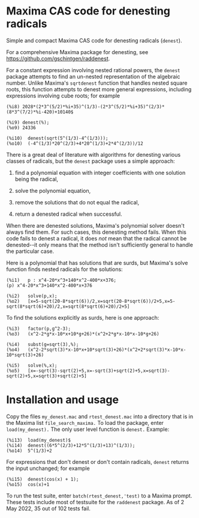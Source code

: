 # Maxima CAS code for denesting radicals

 Simple and compact Maxima CAS code for denesting radicals (`denest`). 
 
 For a comprehensive Maxima package for denesting, see https://github.com/gschintgen/raddenest. 

 For a constant expression involving nested rational powers, the `denest` package attempts to find an un-nested representation of the algebraic number. Unlike Maxima's `sqrtdenest` function that handles nested square roots, this function attempts to denest more general expressions, including expressions involving cube roots; for example
 ~~~
(%i8) 2028*(2*3^(5/2)*%i+35)^(1/3)-(2*3^(5/2)*%i+35)^(2/3)*(8*3^(7/2)*%i-420)+10140$

(%i9) denest(%);
(%o9) 24336

(%i10)	denest(sqrt(5^(1/3)-4^(1/3)));
(%o10)	(-4^(1/3)*20^(2/3)+4*20^(1/3)+2*4^(2/3))/12
 ~~~
  
There is a great deal of literature with algorithms for denesting various classes of radicals, but the `denest` package uses a simple approach:

1. find a polynomial equation with integer coefficients with one solution being the radical, 

2. solve the polynomial equation, 

3. remove the solutions that do not equal the radical, 

4. return a denested radical when successful. 

When there are denested solutions, Maxima's polynomial solver doesn't always find them. For such cases, this denesting method fails. When this code fails to denest a radical, it does _not_ mean that the radical cannot be denested--it only means that the method isn't sufficiently general to handle the particular case.

Here is a polynomial that has solutions that are surds, but Maxima's solve function
finds nested radicals for the solutions:

~~~
(%i1)	p : x^4-20*x^3+140*x^2-400*x+376;
(p)	x^4-20*x^3+140*x^2-400*x+376

(%i2)	solve(p,x);
(%o2)	[x=5-sqrt(20-8*sqrt(6))/2,x=sqrt(20-8*sqrt(6))/2+5,x=5-sqrt(8*sqrt(6)+20)/2,x=sqrt(8*sqrt(6)+20)/2+5]
~~~

To find the solutions explicitly as surds, here is one approach:
~~~
(%i3)	factor(p,g^2-3);
(%o3)	(x^2-2*g*x-10*x+10*g+26)*(x^2+2*g*x-10*x-10*g+26)

(%i4)	subst(g=sqrt(3),%);
(%o4)	(x^2-2*sqrt(3)*x-10*x+10*sqrt(3)+26)*(x^2+2*sqrt(3)*x-10*x-10*sqrt(3)+26)

(%i5)	solve(%,x);
(%o5)	[x=-sqrt(3)-sqrt(2)+5,x=-sqrt(3)+sqrt(2)+5,x=sqrt(3)-sqrt(2)+5,x=sqrt(3)+sqrt(2)+5]
~~~

# Installation and usage

Copy the files `my_denest.mac` and `rtest_denest.mac` into a directory that is in the Maxima list `file_search_maxima.`  To load the package, enter `load(my_denest).` The only user level function is `denest.`  Example:
~~~
(%i13)	load(my_denest)$
(%i14)	denest((6*5^(2/3)+12*5^(1/3)+13)^(1/3));
(%o14)	5^(1/3)+2
~~~
For expressions that don't denest or don't contain radicals, `denest` returns the input unchanged; for example
~~~
(%i15)	denest(cos(x) + 1);
(%o15)	cos(x)+1
~~~

To run the test suite, enter `batch(rtest_denest,'test)` to a Maxima prompt. These
tests include most of testsuite for the `raddenest` package. As of 2 May 2022, 35 out of 102 tests fail. 
